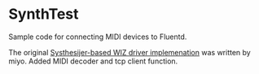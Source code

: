# SynthTest

Sample code for connecting MIDI devices to Fluentd.

The original [Systhesijer-based WIZ driver implemenation](https://github.com/miyo/de0nano) was written by miyo.
Added MIDI decoder and tcp client function.
